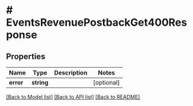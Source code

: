 # # EventsRevenuePostbackGet400Response

## Properties

Name | Type | Description | Notes
------------ | ------------- | ------------- | -------------
**error** | **string** |  | [optional]

[[Back to Model list]](../../README.md#models) [[Back to API list]](../../README.md#endpoints) [[Back to README]](../../README.md)
